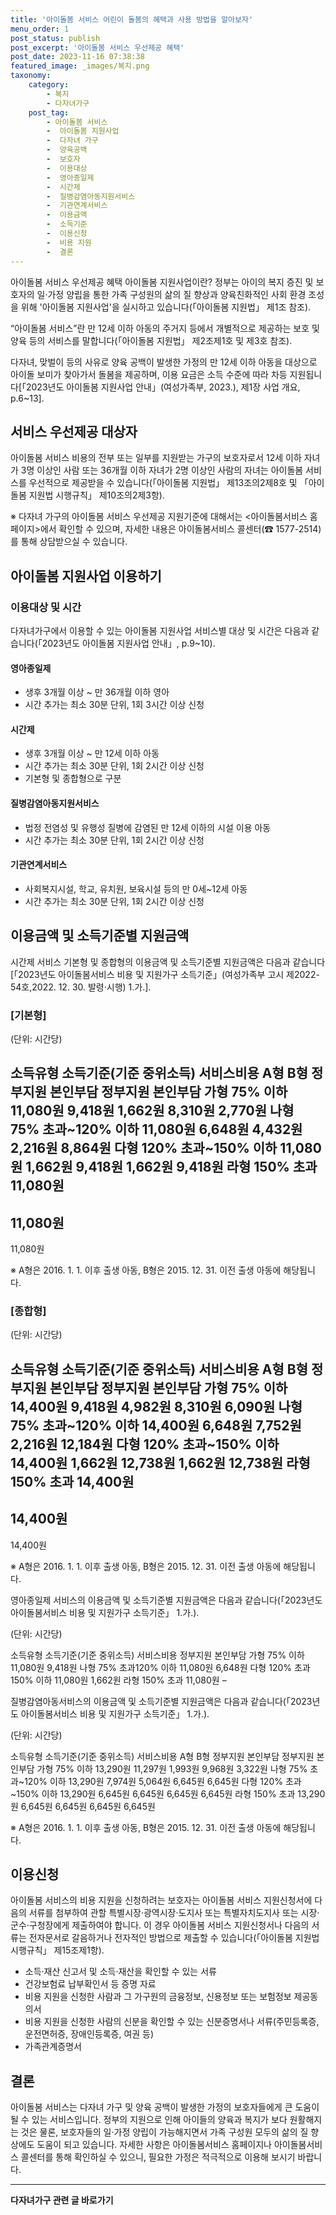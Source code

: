 ```yaml
---
title: '아이돌봄 서비스 어린이 돌봄의 혜택과 사용 방법을 알아보자'
menu_order: 1
post_status: publish
post_excerpt: '아이돌봄 서비스 우선제공 혜택'
post_date: 2023-11-16 07:38:38
featured_image: _images/복지.png
taxonomy:
    category:
        - 복지
        - 다자녀가구
    post_tag:
        - 아이돌봄 서비스
        -  아이돌봄 지원사업
        -  다자녀 가구
        -  양육공백
        -  보호자
        -  이용대상
        -  영아종일제
        -  시간제
        -  질병감염아동지원서비스
        -  기관연계서비스
        -  이용금액
        -  소득기준
        -  이용신청
        -  비용 지원
        -  결론
---
```



아이돌봄 서비스 우선제공 혜택
아이돌봄 지원사업이란?
정부는 아이의 복지 증진 및 보호자의 일·가정 양립을 통한 가족 구성원의 삶의 질 향상과 양육친화적인 사회 환경 조성을 위해 '아이돌봄 지원사업'을 실시하고 있습니다(「아이돌봄 지원법」 제1조 참조).

“아이돌봄 서비스”란 만 12세 이하 아동의 주거지 등에서 개별적으로 제공하는 보호 및 양육 등의 서비스를 말합니다(「아이돌봄 지원법」 제2조제1호 및 제3호 참조).

다자녀, 맞벌이 등의 사유로 양육 공백이 발생한 가정의 만 12세 이하 아동을 대상으로 아이돌 보미가 찾아가서 돌봄을 제공하며, 이용 요금은 소득 수준에 따라 차등 지원됩니다[「2023년도 아이돌봄 지원사업 안내」(여성가족부, 2023.), 제1장 사업 개요, p.6~13].

## 서비스 우선제공 대상자
아이돌봄 서비스 비용의 전부 또는 일부를 지원받는 가구의 보호자로서 12세 이하 자녀가 3명 이상인 사람 또는 36개월 이하 자녀가 2명 이상인 사람의 자녀는 아이돌봄 서비스를 우선적으로 제공받을 수 있습니다(「아이돌봄 지원법」 제13조의2제8호 및 「아이돌봄 지원법 시행규칙」 제10조의2제3항).

※ 다자녀 가구의 아이돌봄 서비스 우선제공 지원기준에 대해서는 <아이돌봄서비스 홈페이지>에서 확인할 수 있으며, 자세한 내용은 아이돌봄서비스 콜센터(☎ 1577-2514)를 통해 상담받으실 수 있습니다.

## 아이돌봄 지원사업 이용하기
### 이용대상 및 시간

다자녀가구에서 이용할 수 있는 아이돌봄 지원사업 서비스별 대상 및 시간은 다음과 같습니다(「2023년도 아이돌봄 지원사업 안내」, p.9~10).

#### 영아종일제

- 생후 3개월 이상 ~ 만 36개월 이하 영아
- 시간 추가는 최소 30분 단위, 1회 3시간 이상 신청

#### 시간제

- 생후 3개월 이상 ~ 만 12세 이하 아동
- 시간 추가는 최소 30분 단위, 1회 2시간 이상 신청
- 기본형 및 종합형으로 구분

#### 질병감염아동지원서비스

- 법정 전염성 및 유행성 질병에 감염된 만 12세 이하의 시설 이용 아동
- 시간 추가는 최소 30분 단위, 1회 2시간 이상 신청

#### 기관연계서비스

- 사회복지시설, 학교, 유치원, 보육시설 등의 만 0세~12세 아동
- 시간 추가는 최소 30분 단위, 1회 2시간 이상 신청

## 이용금액 및 소득기준별 지원금액
시간제 서비스 기본형 및 종합형의 이용금액 및 소득기준별 지원금액은 다음과 같습니다[「2023년도 아이돌봄서비스 비용 및 지원가구 소득기준」(여성가족부 고시 제2022-54호,2022. 12. 30. 발령·시행) 1.가.].

### [기본형]

(단위: 시간당)

소득유형
소득기준(기준 중위소득)
서비스비용
A형
B형
정부지원
본인부담
정부지원
본인부담
가형
75% 이하
11,080원
9,418원
1,662원
8,310원
2,770원
나형
75% 초과~120% 이하
11,080원
6,648원
4,432원
2,216원
8,864원
다형
120% 초과~150% 이하
11,080원
1,662원
9,418원
1,662원
9,418원
라형
150% 초과
11,080원
-
11,080원
-
11,080원

※ A형은 2016. 1. 1. 이후 출생 아동, B형은 2015. 12. 31. 이전 출생 아동에 해당됩니다.

### [종합형]

(단위: 시간당)

소득유형
소득기준(기준 중위소득)
서비스비용
A형
B형
정부지원
본인부담
정부지원
본인부담
가형
75% 이하
14,400원
9,418원
4,982원
8,310원
6,090원
나형
75% 초과~120% 이하
14,400원
6,648원
7,752원
2,216원
12,184원
다형
120% 초과~150% 이하
14,400원
1,662원
12,738원
1,662원
12,738원
라형
150% 초과
14,400원
-
14,400원
-
14,400원

※ A형은 2016. 1. 1. 이후 출생 아동, B형은 2015. 12. 31. 이전 출생 아동에 해당됩니다.

영아종일제 서비스의 이용금액 및 소득기준별 지원금액은 다음과 같습니다(「2023년도 아이돌봄서비스 비용 및 지원가구 소득기준」 1.가.).

(단위: 시간당)

소득유형
소득기준(기준 중위소득)
서비스비용
정부지원
본인부담
가형
75% 이하
11,080원
9,418원
나형
75% 초과120% 이하
11,080원
6,648원
다형
120% 초과150% 이하
11,080원
1,662원
라형
150% 초과
11,080원
–

질병감염아동서비스의 이용금액 및 소득기준별 지원금액은 다음과 같습니다(「2023년도 아이돌봄서비스 비용 및 지원가구 소득기준」 1.가.).

(단위: 시간당)

소득유형
소득기준(기준 중위소득)
서비스비용
A형
B형
정부지원
본인부담
정부지원
본인부담
가형
75% 이하
13,290원
11,297원
1,993원
9,968원
3,322원
나형
75% 초과~120% 이하
13,290원
7,974원
5,064원
6,645원
6,645원
다형
120% 초과~150% 이하
13,290원
6,645원
6,645원
6,645원
6,645원
라형
150% 초과
13,290원
6,645원
6,645원
6,645원
6,645원

※ A형은 2016. 1. 1. 이후 출생 아동, B형은 2015. 12. 31. 이전 출생 아동에 해당됩니다.

## 이용신청
아이돌봄 서비스의 비용 지원을 신청하려는 보호자는 아이돌봄 서비스 지원신청서에 다음의 서류를 첨부하여 관할 특별시장·광역시장·도지사 또는 특별자치도지사 또는 시장·군수·구청장에게 제출하여야 합니다. 이 경우 아이돌봄 서비스 지원신청서나 다음의 서류는 전자문서로 갈음하거나 전자적인 방법으로 제출할 수 있습니다(「아이돌봄 지원법 시행규칙」 제15조제1항).

- 소득·재산 신고서 및 소득·재산을 확인할 수 있는 서류
- 건강보험료 납부확인서 등 증명 자료
- 비용 지원을 신청한 사람과 그 가구원의 금융정보, 신용정보 또는 보험정보 제공동의서
- 비용 지원을 신청한 사람의 신분을 확인할 수 있는 신분증명서나 서류(주민등록증, 운전면허증, 장애인등록증, 여권 등)
- 가족관계증명서

## 결론
아이돌봄 서비스는 다자녀 가구 및 양육 공백이 발생한 가정의 보호자들에게 큰 도움이 될 수 있는 서비스입니다. 정부의 지원으로 인해 아이들의 양육과 복지가 보다 원활해지는 것은 물론, 보호자들의 일·가정 양립이 가능해지면서 가족 구성원 모두의 삶의 질 향상에도 도움이 되고 있습니다. 자세한 사항은 아이돌봄서비스 홈페이지나 아이돌봄서비스 콜센터를 통해 확인하실 수 있으니, 필요한 가정은 적극적으로 이용해 보시기 바랍니다.


<!-- wp:separator -->
<hr class="wp-block-separator has-alpha-channel-opacity"/>
<!-- /wp:separator -->

<!-- wp:group {"backgroundColor":"base","layout":{"type":"constrained"}} -->
<div class="wp-block-group has-base-background-color has-background"><!-- wp:paragraph {"align":"center","fontSize":"medium"} -->
<p class="has-text-align-center has-large-font-size"><strong>다자녀가구 관련 글 바로가기</strong></p>
<!-- /wp:paragraph -->


<!-- wp:latest-posts
{"categories":[{"id":22700,"count":19,"description":"","link":"https://uknowlaw.com/category/%eb%8b%a4%ec%9e%90%eb%85%80%ea%b0%80%ea%b5%ac/","name":"다자녀가구","slug":"다자녀가구","taxonomy":"category","parent":0,"meta":[],"_links":{"self":[{"href":"https://uknowlaw.com/wp-json/wp/v2/categories/22700"}],"collection":[{"href":"https://uknowlaw.com/wp-json/wp/v2/categories"}],"about":[{"href":"https://uknowlaw.com/wp-json/wp/v2/taxonomies/category"}],"wp:post_type":[{"href":"https://uknowlaw.com/wp-json/wp/v2/posts?categories=22700"}],"curies":[{"name":"wp","href":"https://api.w.org/{rel}","templated":true}]}}],"postsToShow":100,"excerptLength":28,"postLayout":"grid","columns":2,"featuredImageAlign":"left","featuredImageSizeSlug":"large","fontSize":"small"} /--></div>
<!-- /wp:group -->